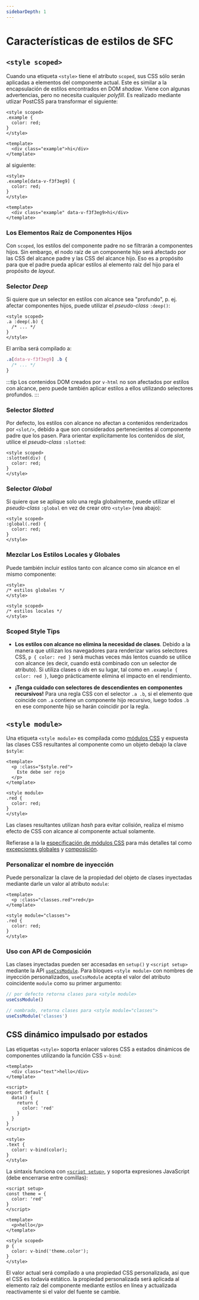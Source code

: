 ```yaml
---
sidebarDepth: 1
---
```


# Características de estilos de SFC

## `<style scoped>`

Cuando una etiqueta `<style>` tiene el atributo `scoped`, sus CSS sólo serán aplicadas a elementos del componente actual. Este es similar a la encapsulación de estilos encontrados en DOM _shadow_. Viene con algunas advertencias, pero no necesita cualquier _polyfill_. Es realizado mediante utlizar PostCSS para transformar el siguiente:

```vue
<style scoped>
.example {
  color: red;
}
</style>

<template>
  <div class="example">hi</div>
</template>
```

al siguiente:

```vue
<style>
.example[data-v-f3f3eg9] {
  color: red;
}
</style>

<template>
  <div class="example" data-v-f3f3eg9>hi</div>
</template>
```

### Los Elementos Raíz de Componentes Hijos

Con `scoped`, los estilos del componente padre no se filtrarán a componentes hijos. Sin embargo, el nodo raíz de un componente hijo será afectado por las CSS del alcance padre y las CSS del alcance hijo. Eso es a propósito para que el padre pueda aplicar estilos al elemento raíz del hijo para el propósito de _layout_.

### Selector _Deep_

Si quiere que un selector en estilos con alcance sea "profundo", p. ej. afectar componentes hijos, puede utilizar el _pseudo-class_ `:deep()`:

```vue
<style scoped>
.a :deep(.b) {
  /* ... */
}
</style>
```

El arriba será compilado a:

```css
.a[data-v-f3f3eg9] .b {
  /* ... */
}
```

:::tip
Los contenidos DOM creados por `v-html` no son afectados por estilos con alcance, pero puede también aplicar estilos a ellos utilizando selectores profundos.
:::

### Selector _Slotted_

Por defecto, los estilos con alcance no afectan a contenidos renderizados por `<slot/>`, debido a que son considerados pertenecientes al componente padre que los pasen. Para orientar explícitamente los contenidos de _slot_, utilice el _pseudo-class_ `:slotted`:

```vue
<style scoped>
:slotted(div) {
  color: red;
}
</style>
```

### Selector _Global_

Si quiere que se aplique solo una regla globalmente, puede utilizar el _pseudo-class_ `:global` en vez de crear otro `<style>` (vea abajo):

```vue
<style scoped>
:global(.red) {
  color: red;
}
</style>
```

### Mezclar Los Estilos Locales y Globales

Puede también incluir estilos tanto con alcance como sin alcance en el mismo componente:

```vue
<style>
/* estilos globales */
</style>

<style scoped>
/* estilos locales */
</style>
```

### Scoped Style Tips

- **Los estilos con alcance no elimina la necesidad de clases**. Debido a la manera que utilizan los navegadores para renderizar varios selectores CSS, `p { color: red }` será muchas veces más lentos cuando se utilice con alcance (es decir, cuando está combinado con un selector de atributo). Si utiliza clases o _ids_ en su lugar, tal como en `.example { color: red }`, luego prácticamente elimina el impacto en el rendimiento.

- **¡Tenga cuidado con selectores de descendientes en componentes recursivos!** Para una regla CSS con el selector `.a .b`, si el elemento que coincide con `.a` contiene un componente hijo recursivo, luego todos `.b` en ese componente hijo se harán coincidir por la regla.

## `<style module>`

Una etiqueta `<style module>` es compilada como [módulos CSS](https://github.com/css-modules/css-modules) y expuesta las clases CSS resultantes al componente como un objeto debajo la clave `$style`:

```vue
<template>
  <p :class="$style.red">
    Este debe ser rojo
  </p>
</template>

<style module>
.red {
  color: red;
}
</style>
```

Las clases resultantes utilizan _hash_ para evitar colisión, realiza el mismo efecto de CSS con alcance al componente actual solamente.

Refierase a la la [especificación de módulos CSS](https://github.com/css-modules/css-modules) para más detalles tal como [excepciones globales](https://github.com/css-modules/css-modules#exceptions) y [composición](https://github.com/css-modules/css-modules#composition).

### Personalizar el nombre de inyección

Puede personalizar la clave de la propiedad del objeto de clases inyectadas mediante darle un valor al atributo `module`:

```vue
<template>
  <p :class="classes.red">red</p>
</template>

<style module="classes">
.red {
  color: red;
}
</style>
```

### Uso con API de Composición

Las clases inyectadas pueden ser accesadas en `setup()` y `<script setup>` mediante la API [`useCssModule`](/api/global-api.html#usecssmodule). Para bloques `<style module>` con nombres de inyección personalizados, `useCssModule` acepta el valor del atributo coincidente `module` como su primer argumento:

```js
// por defecto retorna clases para <style module>
useCssModule()

// nombrado, retorna clases para <style module="classes">
useCssModule('classes')
```

## CSS dinámico impulsado por estados

Las etiquetas `<style>` soporta enlacer valores CSS a estados dinámicos de componentes utilizando la función CSS `v-bind`:

```vue
<template>
  <div class="text">hello</div>
</template>

<script>
export default {
  data() {
    return {
      color: 'red'
    }
  }
}
</script>

<style>
.text {
  color: v-bind(color);
}
</style>
```

La sintaxis funciona con [`<script setup>`](./sfc-script-setup), y soporta expresiones JavaScript (debe encerrarse entre comillas):

```vue
<script setup>
const theme = {
  color: 'red'
}
</script>

<template>
  <p>hello</p>
</template>

<style scoped>
p {
  color: v-bind('theme.color');
}
</style>
```

El valor actual será compilado a una propiedad CSS personalizada, así que el CSS es todavía estático. la propiedad personalizada será aplicada al elemento raíz del componente mediante estilos en línea y actualizada reactivamente si el valor del fuente se cambie.

